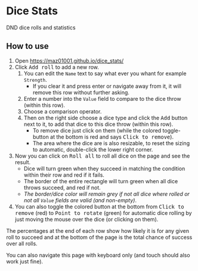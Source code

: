 # Dice Stats

DND dice rolls and statistics

## How to use

1. Open <https://maz01001.github.io/dice_stats/>
2. Click <kbd>Add roll</kbd> to add a new row.
   1. You can edit the `Name` text to say what ever you whant for example `Strength`.
      - If you clear it and press enter or navigate away from it, it will remove this row without further asking.
   2. Enter a number into the `Value` field to compare to the dice throw (within this row).
   3. Choose a comparison operator.
   4. Then on the right side choose a dice type and click the <kbd>Add</kbd> button next to it, to add that dice to this dice throw (within this row).
      - To remove dice just click on them (while the colored toggle-button at the bottom is red and says <kbd>Click to remove</kbd>).
      - The area where the dice are is also resizable, to reset the sizing to automatic, double-click the lower right corner.
3. Now you can click on <kbd>Roll all</kbd> to roll all dice on the page and see the result.
   - Dice will turn green when they succeed in matching the condition within their row and red if it fails.
   - The border of the entire rectangle will turn green when all dice throws succeed, and red if not.
   - _The border/dice color will remain grey if not all dice where rolled or not all `Value` fields are valid (and non-empty)_.
4. You can also toggle the colored button at the bottom from <kbd>Click to remove</kbd> (red) to <kbd>Point to rotate</kbd> (green) for automatic dice rolling by just moving the mouse over the dice (or clicking on them).

The percentages at the end of each row show how likely it is for any given roll to succeed and at the bottom of the page is the total chance of success over all rolls.

You can also navigate this page with keyboard only (and touch should also work just fine).
